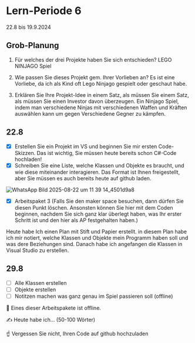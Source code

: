 # Lern-Periode 6

22.8 bis 19.9.2024

## Grob-Planung

1. Für welches der drei Projekte haben Sie sich entschieden?
   LEGO NINJAGO Spiel

2. Wie passen Sie dieses Projekt gem. Ihrer Vorlieben an?
   Es ist eine Vorliebe, da ich als Kind oft Lego Ninjago gespielt oder geschaut habe.
   
3. Erklären Sie Ihre Projekt-Idee in einem Satz, als müssen Sie einem Satz, als müssen Sie einen Investor davon überzeugen.
   Ein Ninjago Spiel, indem man verschiedene Ninjas mit verschiedenen Waffen und Kräften auswählen kann um gegen Verschiedene Gegner zu kämpfen.

## 22.8

- [x] Erstellen Sie ein Projekt im VS und beginnen Sie mir ersten Code-Skizzen. Das ist wichtig, Sie müssen heute bereits schon C#-Code hochladen!
- [x] Schreiben Sie eine Liste, welche Klassen und Objekte es braucht, und wie diese miteinander interagieren. Das Format ist Ihnen freigestellt, aber Sie müssen es auch bereits heute auf github laden.

![WhatsApp Bild 2025-08-22 um 11 39 14_4501d9a8](https://github.com/user-attachments/assets/95df0192-dee7-46d5-a6a8-fbed3edd25d8)



- [x] Arbeitspaket 3 (Falls Sie den maker space besuchen, dann dürfen Sie diesen Punkt löschen. Ansonsten können Sie hier mit dem Coden beginnen, nachdem Sie sich ganz klar überlegt haben, was Ihr erster Schritt ist und den hier als AP festgehalten haben.)

Heute habe Ich einen Plan mit Stift und Papier erstellt. in diesem Plan habe ich mir notiert, welche Klassen und Objekte mein Programm haben soll und was dere Beziehungen sind. Danach habe ich angefangen die Klassen in Visual Studio zu erstellen.


## 29.8

- [ ] Alle Klassen erstellen
- [ ] Objekte erstellen
- [ ] Notitzen machen was ganz genau im Spiel passieren soll (offline) 

📵 Eines dieser Arbeitspakete ist offline.

✍️ Heute habe ich... (50-100 Wörter)

☝️ Vergessen Sie nicht, Ihren Code auf github hochzuladen



